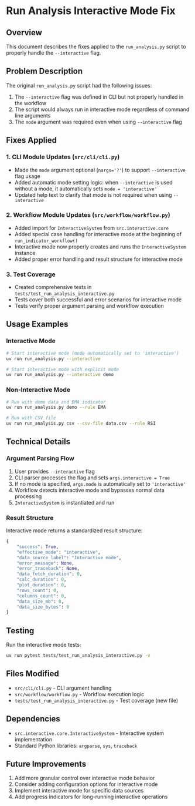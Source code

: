 # Run Analysis Interactive Mode Fix

## Overview

This document describes the fixes applied to the `run_analysis.py` script to properly handle the `--interactive` flag.

## Problem Description

The original `run_analysis.py` script had the following issues:

1. The `--interactive` flag was defined in CLI but not properly handled in the workflow
2. The script would always run in interactive mode regardless of command line arguments
3. The `mode` argument was required even when using `--interactive` flag

## Fixes Applied

### 1. CLI Module Updates (`src/cli/cli.py`)

- Made the `mode` argument optional (`nargs='?'`) to support `--interactive` flag usage
- Added automatic mode setting logic: when `--interactive` is used without a mode, it automatically sets `mode = 'interactive'`
- Updated help text to clarify that mode is not required when using `--interactive`

### 2. Workflow Module Updates (`src/workflow/workflow.py`)

- Added import for `InteractiveSystem` from `src.interactive.core`
- Added special case handling for interactive mode at the beginning of `run_indicator_workflow()`
- Interactive mode now properly creates and runs the `InteractiveSystem` instance
- Added proper error handling and result structure for interactive mode

### 3. Test Coverage

- Created comprehensive tests in `tests/test_run_analysis_interactive.py`
- Tests cover both successful and error scenarios for interactive mode
- Tests verify proper argument parsing and workflow execution

## Usage Examples

### Interactive Mode
```bash
# Start interactive mode (mode automatically set to 'interactive')
uv run run_analysis.py --interactive

# Start interactive mode with explicit mode
uv run run_analysis.py --interactive demo
```

### Non-Interactive Mode
```bash
# Run with demo data and EMA indicator
uv run run_analysis.py demo --rule EMA

# Run with CSV file
uv run run_analysis.py csv --csv-file data.csv --rule RSI
```

## Technical Details

### Argument Parsing Flow

1. User provides `--interactive` flag
2. CLI parser processes the flag and sets `args.interactive = True`
3. If no mode is specified, `args.mode` is automatically set to `'interactive'`
4. Workflow detects interactive mode and bypasses normal data processing
5. `InteractiveSystem` is instantiated and run

### Result Structure

Interactive mode returns a standardized result structure:

```python
{
    "success": True,
    "effective_mode": "interactive",
    "data_source_label": "Interactive mode",
    "error_message": None,
    "error_traceback": None,
    "data_fetch_duration": 0,
    "calc_duration": 0,
    "plot_duration": 0,
    "rows_count": 0,
    "columns_count": 0,
    "data_size_mb": 0,
    "data_size_bytes": 0
}
```

## Testing

Run the interactive mode tests:

```bash
uv run pytest tests/test_run_analysis_interactive.py -v
```

## Files Modified

- `src/cli/cli.py` - CLI argument handling
- `src/workflow/workflow.py` - Workflow execution logic
- `tests/test_run_analysis_interactive.py` - Test coverage (new file)

## Dependencies

- `src.interactive.core.InteractiveSystem` - Interactive system implementation
- Standard Python libraries: `argparse`, `sys`, `traceback`

## Future Improvements

1. Add more granular control over interactive mode behavior
2. Consider adding configuration options for interactive mode
3. Implement interactive mode for specific data sources
4. Add progress indicators for long-running interactive operations
